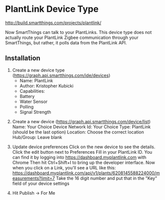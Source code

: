 # PlantLink Device Type
http://build.smartthings.com/projects/plantlink/

Now SmartThings can talk to your PlantLinks. This device type does not actually route your PlantLink Zigbee communication through your SmartThings, but rather, it polls data from the PlantLink API.  

## Installation

1. Create a new device type (https://graph.api.smartthings.com/ide/devices)
    *  Name: PlantLink
    *  Author: Kristopher Kubicki
    *  Capabilities:
    *    Battery
    *    Water Sensor 
    *    Polling
    *    Signal Strength

2) Create a new device (https://graph.api.smartthings.com/device/list)
      Name: Your Choice
      Device Network Id: Your Choice
      Type: PlantLink (should be the last option)
      Location: Choose the correct location
      Hub/Group: Leave blank
 
3) Update device preferences
     Click on the new device to see the details.
     Click the edit button next to Preferences
     Fill in your PlantLink ID. You can find it by logging into https://dashboard.myplantlink.com with Chrome
     Then hit Ctrl+Shift+I to bring up the developer interface.  Now when you click on a Link, you'll see a URL
     like this: https://dashboard.myplantlink.com/api/v1/plants/6208145588224000/measurements?limit=7
     Take the 16 digit number and put that in the "Key" field of your device settings

4) Hit Publish -> For Me
